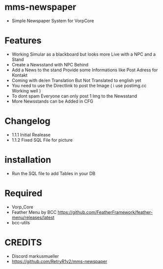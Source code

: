 # mms-newspaper 

- Simple Newspaper System for VorpCore

# Features

- Working Simular as a blackboard but looks more Live with a NPC and a Stand 
- Create a Newsstand with NPC Behind
- Add a News to the stand Provide some Informations like Post Adress for Kontakt
- Coming with de/en Translation But Not Translated to english yet
- You need to use the Directlink to post the Image ( i use postimg.cc Working well )
- To dont spam Everyone can only post 1 Img to the Newsstand
- More Newsstands can be Added in CFG


# Changelog

- 1.1.1 Initial Realease
- 1.1.2 Fixed SQL File for picture

# installation 

- Run the SQL file to add Tables in your DB


# Required
- Vorp_Core 
- Feather Menu by BCC https://github.com/FeatherFramework/feather-menu/releases/latest
- bcc-utils


# CREDITS
- Discord markusmueller 
- https://github.com/RetryR1v2/mms-newspaper
